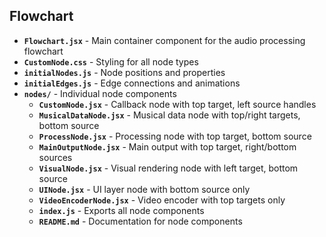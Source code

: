## Flowchart
- **`Flowchart.jsx`** - Main container component for the audio processing flowchart
- **`CustomNode.css`** - Styling for all node types
- **`initialNodes.js`** - Node positions and properties
- **`initialEdges.js`** - Edge connections and animations
- **`nodes/`** - Individual node components
  - **`CustomNode.jsx`** - Callback node with top target, left source handles
  - **`MusicalDataNode.jsx`** - Musical data node with top/right targets, bottom source
  - **`ProcessNode.jsx`** - Processing node with top target, bottom source
  - **`MainOutputNode.jsx`** - Main output with top target, right/bottom sources
  - **`VisualNode.jsx`** - Visual rendering node with left target, bottom source
  - **`UINode.jsx`** - UI layer node with bottom source only
  - **`VideoEncoderNode.jsx`** - Video encoder with top targets only
  - **`index.js`** - Exports all node components
  - **`README.md`** - Documentation for node components